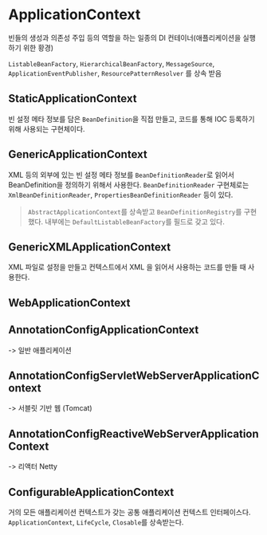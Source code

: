 # ApplicationContext
빈들의 생성과 의존성 주입 등의 역할을 하는 일종의 DI 컨테이너(애플리케이션을 실행하기 위한 황경)

`ListableBeanFactory`, `HierarchicalBeanFactory`, `MessageSource`, `ApplicationEventPublisher`, `ResourcePatternResolver` 를 상속 받음

## StaticApplicationContext
빈 설정 메타 정보를 담은 `BeanDefinition`을 직접 만들고, 코드를 통해 IOC 등록하기 위해 사용되는 구현체이다. 

## GenericApplicationContext
XML 등의 외부에 있는 빈 설정 메타 정보를 `BeanDefinitionReader`로 읽어서 BeanDefinition을 정의하기 위해서 사용한다.
`BeanDefinitionReader` 구현체로는 `XmlBeanDefinitionReader`, `PropertiesBeanDefinitionReader` 등이 있다.

> `AbstractApplicationContext`를 상속받고 `BeanDefinitionRegistry`를 구현했다. 
> 내부에는 `DefaultListableBeanFactory`를 필드로 갖고 있다. 

## GenericXMLApplicationContext
XML 파일로 설정을 만들고 컨텍스트에서 XML 을 읽어서 사용하는 코드를 만들 때 사용한다.

## WebApplicationContext

## AnnotationConfigApplicationContext
-> 일반 애플리케이션
## AnnotationConfigServletWebServerApplicationContext
-> 서블릿 기반 웹 (Tomcat)
## AnnotationConfigReactiveWebServerApplicationContext
-> 리액터 Netty

## ConfigurableApplicationContext
거의 모든 애플리케이션 컨텍스트가 갖는 공통 애플리케이션 컨텍스트 인터페이스다. 
`ApplicationContext`, `LifeCycle`, `Closable`를 상속받는다.